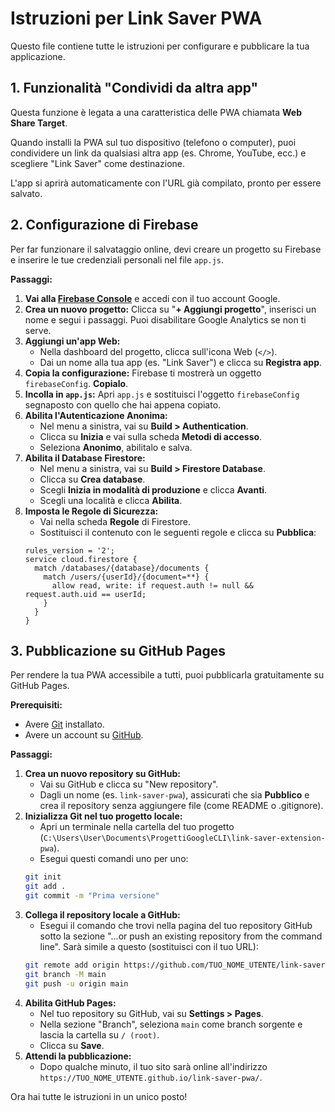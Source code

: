 # Istruzioni per Link Saver PWA

Questo file contiene tutte le istruzioni per configurare e pubblicare la tua applicazione.

## 1. Funzionalità "Condividi da altra app"

Questa funzione è legata a una caratteristica delle PWA chiamata **Web Share Target**.

Quando installi la PWA sul tuo dispositivo (telefono o computer), puoi condividere un link da qualsiasi altra app (es. Chrome, YouTube, ecc.) e scegliere "Link Saver" come destinazione.

L'app si aprirà automaticamente con l'URL già compilato, pronto per essere salvato.

## 2. Configurazione di Firebase

Per far funzionare il salvataggio online, devi creare un progetto su Firebase e inserire le tue credenziali personali nel file `app.js`.

**Passaggi:**

1.  **Vai alla [Firebase Console](https://console.firebase.google.com/)** e accedi con il tuo account Google.
2.  **Crea un nuovo progetto:** Clicca su "**+ Aggiungi progetto**", inserisci un nome e segui i passaggi. Puoi disabilitare Google Analytics se non ti serve.
3.  **Aggiungi un'app Web:**
    *   Nella dashboard del progetto, clicca sull'icona Web (`</>`).
    *   Dai un nome alla tua app (es. "Link Saver") e clicca su **Registra app**.
4.  **Copia la configurazione:** Firebase ti mostrerà un oggetto `firebaseConfig`. **Copialo**.
5.  **Incolla in `app.js`:** Apri `app.js` e sostituisci l'oggetto `firebaseConfig` segnaposto con quello che hai appena copiato.
6.  **Abilita l'Autenticazione Anonima:**
    *   Nel menu a sinistra, vai su **Build > Authentication**.
    *   Clicca su **Inizia** e vai sulla scheda **Metodi di accesso**.
    *   Seleziona **Anonimo**, abilitalo e salva.
7.  **Abilita il Database Firestore:**
    *   Nel menu a sinistra, vai su **Build > Firestore Database**.
    *   Clicca su **Crea database**.
    *   Scegli **Inizia in modalità di produzione** e clicca **Avanti**.
    *   Scegli una località e clicca **Abilita**.
8.  **Imposta le Regole di Sicurezza:**
    *   Vai nella scheda **Regole** di Firestore.
    *   Sostituisci il contenuto con le seguenti regole e clicca su **Pubblica**:
    ```
    rules_version = '2';
    service cloud.firestore {
      match /databases/{database}/documents {
        match /users/{userId}/{document=**} {
          allow read, write: if request.auth != null && request.auth.uid == userId;
        }
      }
    }
    ```

## 3. Pubblicazione su GitHub Pages

Per rendere la tua PWA accessibile a tutti, puoi pubblicarla gratuitamente su GitHub Pages.

**Prerequisiti:**
*   Avere [Git](https://git-scm.com/downloads) installato.
*   Avere un account su [GitHub](https://github.com/).

**Passaggi:**

1.  **Crea un nuovo repository su GitHub:**
    *   Vai su GitHub e clicca su "New repository".
    *   Dagli un nome (es. `link-saver-pwa`), assicurati che sia **Pubblico** e crea il repository senza aggiungere file (come README o .gitignore).
2.  **Inizializza Git nel tuo progetto locale:**
    *   Apri un terminale nella cartella del tuo progetto (`C:\Users\User\Documents\ProgettiGoogleCLI\link-saver-extension-pwa`).
    *   Esegui questi comandi uno per uno:
    ```bash
    git init
    git add .
    git commit -m "Prima versione"
    ```
3.  **Collega il repository locale a GitHub:**
    *   Esegui il comando che trovi nella pagina del tuo repository GitHub sotto la sezione "...or push an existing repository from the command line". Sarà simile a questo (sostituisci con il tuo URL):
    ```bash
    git remote add origin https://github.com/TUO_NOME_UTENTE/link-saver-pwa.git
    git branch -M main
    git push -u origin main
    ```
4.  **Abilita GitHub Pages:**
    *   Nel tuo repository su GitHub, vai su **Settings > Pages**.
    *   Nella sezione "Branch", seleziona `main` come branch sorgente e lascia la cartella su `/ (root)`.
    *   Clicca su **Save**.
5.  **Attendi la pubblicazione:**
    *   Dopo qualche minuto, il tuo sito sarà online all'indirizzo `https://TUO_NOME_UTENTE.github.io/link-saver-pwa/`.

Ora hai tutte le istruzioni in un unico posto!
